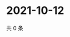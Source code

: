 # 2021-10-12

共 0 条

<!-- BEGIN WEIBO -->
<!-- 最后更新时间 Tue Oct 12 2021 01:18:10 GMT+0800 (China Standard Time) -->

<!-- END WEIBO -->
